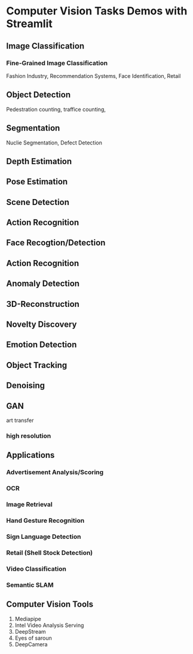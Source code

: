 # Computer Vision Tasks Demos with Streamlit

## Image Classification

### Fine-Grained Image Classification

Fashion Industry, Recommendation Systems, Face Identification, Retail

## Object Detection

Pedestration counting, traffice counting, 

## Segmentation

Nuclie Segmentation, Defect Detection

## Depth Estimation

## Pose Estimation

## Scene Detection

## Action Recognition

## Face Recogtion/Detection

## Action Recognition

## Anomaly Detection

## 3D-Reconstruction 

## Novelty Discovery

## Emotion Detection

## Object Tracking

## Denoising

## GAN

art transfer

### high resolution 

## Applications

### Advertisement Analysis/Scoring

### OCR

### Image Retrieval

### Hand Gesture Recognition

### Sign Language Detection

### Retail (Shell Stock Detection)

### Video Classification

### Semantic SLAM

## Computer Vision Tools

1. Mediapipe
2. Intel Video Analysis Serving 
3. DeepStream
4. Eyes of saroun
5. DeepCamera

